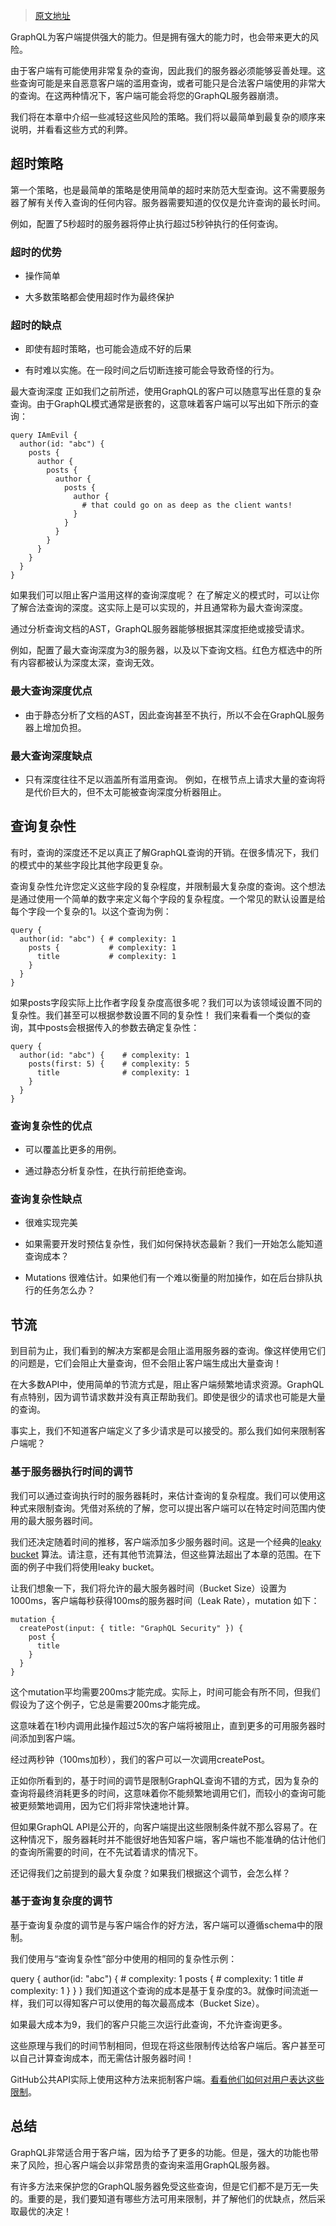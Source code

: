 > [原文地址](https://segmentfault.com/a/1190000011059162)

GraphQL为客户端提供强大的能力。但是拥有强大的能力时，也会带来更大的风险。

由于客户端有可能使用非常复杂的查询，因此我们的服务器必须能够妥善处理。这些查询可能是来自恶意客户端的滥用查询，或者可能只是合法客户端使用的非常大的查询。在这两种情况下，客户端可能会将您的GraphQL服务器崩溃。

我们将在本章中介绍一些减轻这些风险的策略。我们将以最简单到最复杂的顺序来说明，并看看这些方式的利弊。

## 超时策略
第一个策略，也是最简单的策略是使用简单的超时来防范大型查询。这不需要服务器了解有关传入查询的任何内容。服务器需要知道的仅仅是允许查询的最长时间。

例如，配置了5秒超时的服务器将停止执行超过5秒钟执行的任何查询。

### 超时的优势
- 操作简单

- 大多数策略都会使用超时作为最终保护

### 超时的缺点
- 即使有超时策略，也可能会造成不好的后果

- 有时难以实施。在一段时间之后切断连接可能会导致奇怪的行为。

最大查询深度
正如我们之前所述，使用GraphQL的客户可以随意写出任意的复杂查询。由于GraphQL模式通常是嵌套的，这意味着客户端可以写出如下所示的查询：
```
query IAmEvil {
  author(id: "abc") {
    posts {
      author {
        posts {
          author {
            posts {
              author {
                # that could go on as deep as the client wants!
              }
            }
          }
        }
      }
    }
  }
}
```

如果我们可以阻止客户滥用这样的查询深度呢？ 在了解定义的模式时，可以让你了解合法查询的深度。这实际上是可以实现的，并且通常称为最大查询深度。

通过分析查询文档的AST，GraphQL服务器能够根据其深度拒绝或接受请求。

例如，配置了最大查询深度为3的服务器，以及以下查询文档。红色方框选中的所有内容都被认为深度太深，查询无效。

[](https://segmentfault.com/img/bVUx2v?w=596&h=562)

### 最大查询深度优点
- 由于静态分析了文档的AST，因此查询甚至不执行，所以不会在GraphQL服务器上增加负担。

### 最大查询深度缺点
- 只有深度往往不足以涵盖所有滥用查询。 例如，在根节点上请求大量的查询将是代价巨大的，但不太可能被查询深度分析器阻止。
 
## 查询复杂性
有时，查询的深度还不足以真正了解GraphQL查询的开销。在很多情况下，我们的模式中的某些字段比其他字段更复杂。

查询复杂性允许您定义这些字段的复杂程度，并限制最大复杂度的查询。这个想法是通过使用一个简单的数字来定义每个字段的复杂程度。一个常见的默认设置是给每个字段一个复杂的1。以这个查询为例：
```
query {
  author(id: "abc") { # complexity: 1
    posts {           # complexity: 1
      title           # complexity: 1
    }
  }
}
```

如果posts字段实际上比作者字段复杂度高很多呢？我们可以为该领域设置不同的复杂性。我们甚至可以根据参数设置不同的复杂性！ 我们来看看一个类似的查询，其中posts会根据传入的参数去确定复杂性：
```
query {
  author(id: "abc") {    # complexity: 1
    posts(first: 5) {    # complexity: 5
      title              # complexity: 1
    }
  }
}
```

### 查询复杂性的优点
- 可以覆盖比更多的用例。

- 通过静态分析复杂性，在执行前拒绝查询。

### 查询复杂性缺点
- 很难实现完美

- 如果需要开发时预估复杂性，我们如何保持状态最新？我们一开始怎么能知道查询成本？

- Mutations 很难估计。如果他们有一个难以衡量的附加操作，如在后台排队执行的任务怎么办？

## 节流
到目前为止，我们看到的解决方案都是会阻止滥用服务器的查询。像这样使用它们的问题是，它们会阻止大量查询，但不会阻止客户端生成出大量查询！

在大多数API中，使用简单的节流方式是，阻止客户端频繁地请求资源。GraphQL有点特别，因为调节请求数并没有真正帮助我们。即使是很少的请求也可能是大量的查询。

事实上，我们不知道客户端定义了多少请求是可以接受的。那么我们如何来限制客户端呢？

### 基于服务器执行时间的调节
我们可以通过查询执行时的服务器耗时，来估计查询的复杂程度。我们可以使用这种式来限制查询。凭借对系统的了解，您可以提出客户端可以在特定时间范围内使用的最大服务器时间。

我们还决定随着时间的推移，客户端添加多少服务器时间。这是一个经典的[leaky bucket](https://en.wikipedia.org/wiki/Leaky_bucket) 算法。请注意，还有其他节流算法，但这些算法超出了本章的范围。在下面的例子中我们将使用leaky bucket。

让我们想象一下，我们将允许的最大服务器时间（Bucket Size）设置为1000ms，客户端每秒获得100ms的服务器时间（Leak Rate），mutation 如下：
```
mutation {
  createPost(input: { title: "GraphQL Security" }) {
    post {
      title
    }
  }
}
```

这个mutation平均需要200ms才能完成。实际上，时间可能会有所不同，但我们假设为了这个例子，它总是需要200ms才能完成。

这意味着在1秒内调用此操作超过5次的客户端将被阻止，直到更多的可用服务器时间添加到客户端。

经过两秒钟（100ms加秒），我们的客户可以一次调用createPost。

正如你所看到的，基于时间的调节是限制GraphQL查询不错的方式，因为复杂的查询将最终消耗更多的时间，这意味着你不能频繁地调用它们，而较小的查询可能被更频繁地调用，因为它们将非常快速地计算。

但如果GraphQL API是公开的，向客户端提出这些限制条件就不那么容易了。在这种情况下，服务器耗时并不能很好地告知客户端，客户端也不能准确的估计他们的查询所需要的时间，在不先试着请求的情况下。

还记得我们之前提到的最大复杂度？如果我们根据这个调节，会怎么样？

### 基于查询复杂度的调节
基于查询复杂度的调节是与客户端合作的好方法，客户端可以遵循schema中的限制。

我们使用与“查询复杂性”部分中使用的相同的复杂性示例：

query {
  author(id: "abc") {    # complexity: 1
    posts {              # complexity: 1
      title              # complexity: 1
    }
  }
}
我们知道这个查询的成本是基于复杂度的3。就像时间流逝一样，我们可以得知客户可以使用的每次最高成本（Bucket Size）。

如果最大成本为9，我们的客户只能三次运行此查询，不允许查询更多。

这些原理与我们的时间节制相同，但现在将这些限制传达给客户端后。客户甚至可以自己计算查询成本，而无需估计服务器时间！

GitHub公共API实际上使用这种方法来扼制客户端。[看看他们如何对用户表达这些限制](https：//developer.github.com/v4/guides/resource-limitations/)。

## 总结
GraphQL非常适合用于客户端，因为给予了更多的功能。但是，强大的功能也带来了风险，担心客户端会以非常昂贵的查询来滥用GraphQL服务器。

有许多方法来保护您的GraphQL服务器免受这些查询，但是它们都不是万无一失的。重要的是，我们要知道有哪些方法可用来限制，并了解他们的优缺点，然后采取最优的决定！